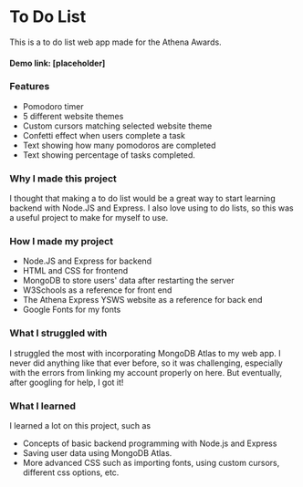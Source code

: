 # To Do List

This is a to do list web app made for the Athena Awards.

#### Demo link: [placeholder]

### Features

* Pomodoro timer
* 5 different website themes
* Custom cursors matching selected website theme
* Confetti effect when users complete a task
* Text showing how many pomodoros are completed
* Text showing percentage of tasks completed.


### Why I made this project

I thought that making a to do list would be a great way to start learning backend with Node.JS and Express. I also love using to do lists, so this was a useful project to make for myself to use. 

### How I made my project

* Node.JS and Express for backend
* HTML and CSS for frontend
* MongoDB to store users' data after restarting the server
* W3Schools as a reference for front end
* The Athena Express YSWS website as a reference for back end 
* Google Fonts for my fonts

### What I struggled with

I struggled the most with incorporating MongoDB Atlas to my web app. I never did anything like that ever before, so it was challenging, especially with the errors from linking my account properly on here. But eventually, after googling for help, I got it!

### What I learned

I learned a lot on this project, such as  
* Concepts of basic backend programming with Node.js and Express
* Saving user data using MongoDB Atlas. 
* More advanced CSS such as importing fonts, using custom cursors, different css options, etc.


